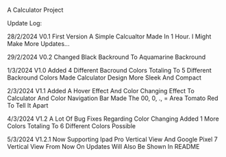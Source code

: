 A Calculator Project

Update Log:

28/2/2024 V0.1
First Version
A Simple Calcualtor Made In 1 Hour. I Might Make More Updates...

29/2/2024 V0.2
Changed Black Backround To Aquamarine Backround

1/3/2024 V1.0
Added 4 Different Bacround Colors Totaling To 5 Different Backround Colors
Made Calculator Design More Sleek And Compact

2/3/2024 V1.1
Added A Hover Effect And Color Changing Effect To Calculator And Color Navigation Bar
Made The 00, 0, ., = Area Tomato Red To Tell It Apart

4/3/2024 V1.2
A Lot Of Bug Fixes Regarding Color Changing
Added 1 More Colors Totaling To 6 Different Colors Possible

5/3/2024 V1.2.1
Now Supporting Ipad Pro Vertical View And Google Pixel 7 Vertical View
From Now On Updates Will Also Be Shown In README